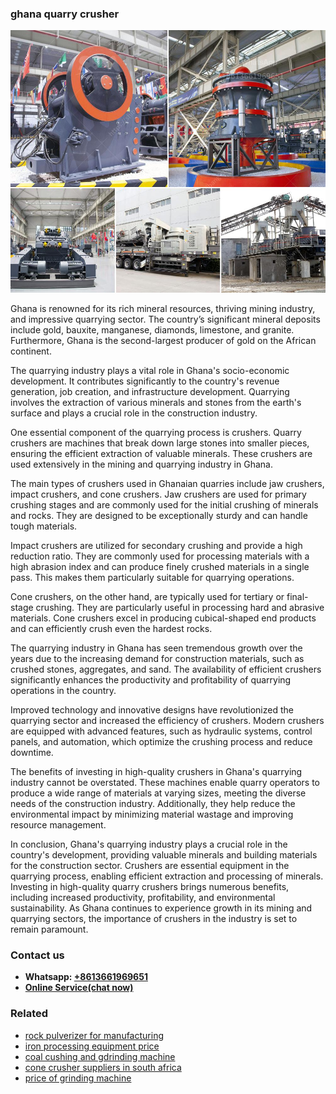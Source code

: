 <h3>ghana quarry crusher</h3><img src='1708499530.jpg' alt=''><p>Ghana is renowned for its rich mineral resources, thriving mining industry, and impressive quarrying sector. The country’s significant mineral deposits include gold, bauxite, manganese, diamonds, limestone, and granite. Furthermore, Ghana is the second-largest producer of gold on the African continent.</p><p>The quarrying industry plays a vital role in Ghana's socio-economic development. It contributes significantly to the country's revenue generation, job creation, and infrastructure development. Quarrying involves the extraction of various minerals and stones from the earth's surface and plays a crucial role in the construction industry.</p><p>One essential component of the quarrying process is crushers. Quarry crushers are machines that break down large stones into smaller pieces, ensuring the efficient extraction of valuable minerals. These crushers are used extensively in the mining and quarrying industry in Ghana.</p><p>The main types of crushers used in Ghanaian quarries include jaw crushers, impact crushers, and cone crushers. Jaw crushers are used for primary crushing stages and are commonly used for the initial crushing of minerals and rocks. They are designed to be exceptionally sturdy and can handle tough materials.</p><p>Impact crushers are utilized for secondary crushing and provide a high reduction ratio. They are commonly used for processing materials with a high abrasion index and can produce finely crushed materials in a single pass. This makes them particularly suitable for quarrying operations.</p><p>Cone crushers, on the other hand, are typically used for tertiary or final-stage crushing. They are particularly useful in processing hard and abrasive materials. Cone crushers excel in producing cubical-shaped end products and can efficiently crush even the hardest rocks.</p><p>The quarrying industry in Ghana has seen tremendous growth over the years due to the increasing demand for construction materials, such as crushed stones, aggregates, and sand. The availability of efficient crushers significantly enhances the productivity and profitability of quarrying operations in the country.</p><p>Improved technology and innovative designs have revolutionized the quarrying sector and increased the efficiency of crushers. Modern crushers are equipped with advanced features, such as hydraulic systems, control panels, and automation, which optimize the crushing process and reduce downtime.</p><p>The benefits of investing in high-quality crushers in Ghana's quarrying industry cannot be overstated. These machines enable quarry operators to produce a wide range of materials at varying sizes, meeting the diverse needs of the construction industry. Additionally, they help reduce the environmental impact by minimizing material wastage and improving resource management.</p><p>In conclusion, Ghana's quarrying industry plays a crucial role in the country's development, providing valuable minerals and building materials for the construction sector. Crushers are essential equipment in the quarrying process, enabling efficient extraction and processing of minerals. Investing in high-quality quarry crushers brings numerous benefits, including increased productivity, profitability, and environmental sustainability. As Ghana continues to experience growth in its mining and quarrying sectors, the importance of crushers in the industry is set to remain paramount.</p><h3>Contact us</h3><ul><li><strong>Whatsapp:&nbsp;<a href="https://wa.me/8613661969651">+8613661969651</a></strong></li><li><a href="https://swt.shibang-china.com/?git&amp;zhl&amp;ghana quarry crusher"><strong>Online Service(chat now)</strong></a></li></ul><h3>Related</h3><ul><li><a href='rock pulverizer for manufacturing.md'>rock pulverizer for manufacturing</a></li><li><a href='iron processing equipment price.md'>iron processing equipment price</a></li><li><a href='coal cushing and gdrinding machine.md'>coal cushing and gdrinding machine</a></li><li><a href='cone crusher suppliers in south africa.md'>cone crusher suppliers in south africa</a></li><li><a href='price of grinding machine.md'>price of grinding machine</a></li></ul>